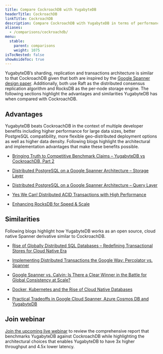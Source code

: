 ```yaml
---
title: Compare CockroachDB with YugabyteDB
headerTitle: CockroachDB
linkTitle: CockroachDB
description: Compare CockroachDB with YugabyteDB in terms of performance, PostgreSQL compatibility, and architecture.
aliases:
  - /comparisons/cockroachdb/
menu:
  stable:
    parent: comparisons
    weight: 1075
isTocNested: false
showAsideToc: true
---
```


YugabyteDB’s sharding, replication and transactions architecture is similar to that CockroachDB given that both are inspired by the [Google Spanner design paper](https://research.google.com/archive/spanner-osdi2012.pdf). Additionally, both use Raft as the distributed consensus replication algorithm and RocksDB as the per-node storage engine. The following sections highlight the advantages and similarities YugabyteDB has when compared with CockroachDB.

## Advantages

YugabyteDB beats CockroachDB in the context of multiple developer benefits including higher performance for large data sizes, better PostgreSQL compatibility, more flexible geo-distributed deployment options as well as higher data density. Following blogs highlight the architectural and implementation advantages that make these benefits possible.

- [Bringing Truth to Competitive Benchmark Claims – YugabyteDB vs CockroachDB, Part 2](https://blog.yugabyte.com/yugabytedb-vs-cockroachdb-bringing-truth-to-performance-benchmark-claims-part-2/)

- [Distributed PostgreSQL on a Google Spanner Architecture – Storage Layer](https://blog.yugabyte.com/distributed-postgresql-on-a-google-spanner-architecture-storage-layer/)

- [Distributed PostgreSQL on a Google Spanner Architecture – Query Layer](https://blog.yugabyte.com/distributed-postgresql-on-a-google-spanner-architecture-query-layer/)

- [Yes We Can! Distributed ACID Transactions with High Performance](https://blog.yugabyte.com/yes-we-can-distributed-acid-transactions-with-high-performance/)

- [Enhancing RocksDB for Speed & Scale](https://blog.yugabyte.com/enhancing-rocksdb-for-speed-scale/)

## Similarities

Following blogs highlight how YugabyteDB works as an open source, cloud native Spanner derivative similar to CockroachDB.

- [Rise of Globally Distributed SQL Databases – Redefining Transactional Stores for Cloud Native Era](https://blog.yugabyte.com/rise-of-globally-distributed-sql-databases-redefining-transactional-stores-for-cloud-native-era/)

- [Implementing Distributed Transactions the Google Way: Percolator vs. Spanner](https://blog.yugabyte.com/implementing-distributed-transactions-the-google-way-percolator-vs-spanner/)

- [Google Spanner vs. Calvin: Is There a Clear Winner in the Battle for Global Consistency at Scale?](https://blog.yugabyte.com/google-spanner-vs-calvin-global-consistency-at-scale/)

- [Docker, Kubernetes and the Rise of Cloud Native Databases](https://blog.yugabyte.com/docker-kubernetes-and-the-rise-of-cloud-native-databases/)

- [Practical Tradeoffs in Google Cloud Spanner, Azure Cosmos DB and YugabyteDB](https://blog.yugabyte.com/practical-tradeoffs-in-google-cloud-spanner-azure-cosmos-db-and-yugabyte-db/)

## Join webinar

[Join the upcoming live webinar](https://www.yugabyte.com/yugabytedb-vs-cockroachdb/) to review the comprehensive report that benchmarks YugabyteDB against CockroachDB while highlighting the architectural choices that enables YugabyteDB to have 3x higher throughput and 4.5x lower latency.
